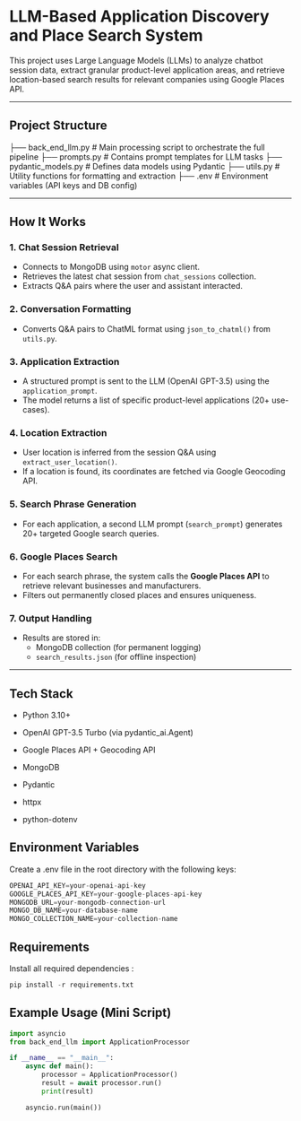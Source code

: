 #  LLM-Based Application Discovery and Place Search System

This project uses Large Language Models (LLMs) to analyze chatbot session data, extract granular product-level application areas, and retrieve location-based search results for relevant companies using Google Places API.

---

##  Project Structure

├── back_end_llm.py # Main processing script to orchestrate the full pipeline
├── prompts.py # Contains prompt templates for LLM tasks
├── pydantic_models.py # Defines data models using Pydantic
├── utils.py # Utility functions for formatting and extraction
├── .env # Environment variables (API keys and DB config)


---

##  How It Works

### 1. **Chat Session Retrieval**
- Connects to MongoDB using `motor` async client.
- Retrieves the latest chat session from `chat_sessions` collection.
- Extracts Q&A pairs where the user and assistant interacted.

### 2. **Conversation Formatting**
- Converts Q&A pairs to ChatML format using `json_to_chatml()` from `utils.py`.

### 3. **Application Extraction**
- A structured prompt is sent to the LLM (OpenAI GPT-3.5) using the `application_prompt`.
- The model returns a list of specific product-level applications (20+ use-cases).

### 4. **Location Extraction**
- User location is inferred from the session Q&A using `extract_user_location()`.
- If a location is found, its coordinates are fetched via Google Geocoding API.

### 5. **Search Phrase Generation**
- For each application, a second LLM prompt (`search_prompt`) generates 20+ targeted Google search queries.

### 6. **Google Places Search**
- For each search phrase, the system calls the **Google Places API** to retrieve relevant businesses and manufacturers.
- Filters out permanently closed places and ensures uniqueness.

### 7. **Output Handling**
- Results are stored in:
  - MongoDB collection (for permanent logging)
  - `search_results.json` (for offline inspection)

---

## Tech Stack
- Python 3.10+

- OpenAI GPT-3.5 Turbo (via pydantic_ai.Agent) 

- Google Places API + Geocoding API 

- MongoDB 

- Pydantic 

- httpx 

- python-dotenv 

## Environment Variables

Create a .env file in the root directory with the following keys:

```python
OPENAI_API_KEY=your-openai-api-key
GOOGLE_PLACES_API_KEY=your-google-places-api-key
MONGODB_URL=your-mongodb-connection-url
MONGO_DB_NAME=your-database-name
MONGO_COLLECTION_NAME=your-collection-name
```

## Requirements
Install all required dependencies :

```python
pip install -r requirements.txt
```

## Example Usage (Mini Script)

```python
import asyncio
from back_end_llm import ApplicationProcessor

if __name__ == "__main__":
    async def main():
        processor = ApplicationProcessor()
        result = await processor.run()
        print(result)

    asyncio.run(main())
```


